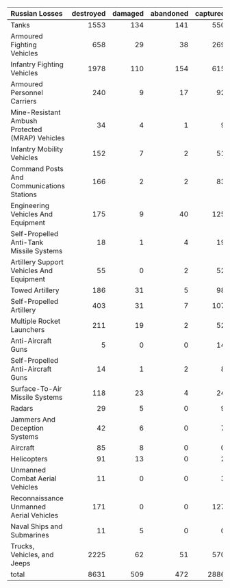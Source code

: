 | Russian Losses                                   |   destroyed |   damaged |   abandoned |   captured |   total |
|:-------------------------------------------------|------------:|----------:|------------:|-----------:|--------:|
| Tanks                                            |        1553 |       134 |         141 |        550 |    2378 |
| Armoured Fighting Vehicles                       |         658 |        29 |          38 |        269 |     994 |
| Infantry Fighting Vehicles                       |        1978 |       110 |         154 |        615 |    2857 |
| Armoured Personnel Carriers                      |         240 |         9 |          17 |         92 |     358 |
| Mine-Resistant Ambush Protected  (MRAP) Vehicles |          34 |         4 |           1 |          9 |      48 |
| Infantry Mobility Vehicles                       |         152 |         7 |           2 |         51 |     212 |
| Command Posts And Communications Stations        |         166 |         2 |           2 |         83 |     253 |
| Engineering Vehicles And Equipment               |         175 |         9 |          40 |        125 |     349 |
| Self-Propelled Anti-Tank Missile Systems         |          18 |         1 |           4 |         19 |      42 |
| Artillery Support Vehicles And Equipment         |          55 |         0 |           2 |         52 |     109 |
| Towed Artillery                                  |         186 |        31 |           5 |         98 |     320 |
| Self-Propelled Artillery                         |         403 |        31 |           7 |        107 |     548 |
| Multiple Rocket Launchers                        |         211 |        19 |           2 |         52 |     284 |
| Anti-Aircraft Guns                               |           5 |         0 |           0 |         14 |      19 |
| Self-Propelled Anti-Aircraft Guns                |          14 |         1 |           2 |          8 |      25 |
| Surface-To-Air Missile Systems                   |         118 |        23 |           4 |         24 |     169 |
| Radars                                           |          29 |         5 |           0 |          9 |      43 |
| Jammers And Deception Systems                    |          42 |         6 |           0 |          7 |      55 |
| Aircraft                                         |          85 |         8 |           0 |          0 |      93 |
| Helicopters                                      |          91 |        13 |           0 |          2 |     106 |
| Unmanned Combat Aerial Vehicles                  |          11 |         0 |           0 |          3 |      14 |
| Reconnaissance Unmanned Aerial Vehicles          |         171 |         0 |           0 |        127 |     298 |
| Naval Ships and Submarines                       |          11 |         5 |           0 |          0 |      16 |
| Trucks, Vehicles, and Jeeps                      |        2225 |        62 |          51 |        570 |    2908 |
| total                                            |        8631 |       509 |         472 |       2886 |   12498 |